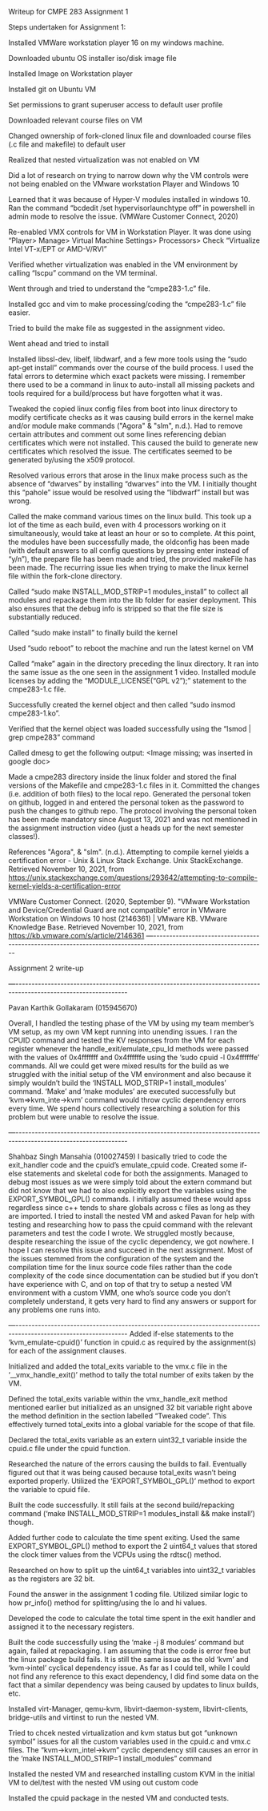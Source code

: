 Writeup for CMPE 283 Assignment 1

Steps undertaken for Assignment 1:

Installed VMWare workstation player 16 on my windows machine.

Downloaded ubuntu OS installer iso/disk image file

Installed Image on Workstation player

Installed git on Ubuntu VM

Set permissions to grant superuser access to default user profile

Downloaded relevant course files on VM

Changed ownership of fork-cloned linux file and downloaded course files (.c file and makefile) to default user

Realized that nested virtualization was not enabled on VM

Did a lot of research on trying to narrow down why the VM controls were not being enabled on the VMware workstation Player and Windows 10

Learned that it was because of Hyper-V modules installed in windows 10. Ran the command “bcdedit /set hypervisorlaunchtype off” in powershell in admin mode to resolve the issue. (VMWare Customer Connect, 2020)

Re-enabled VMX controls for VM in Workstation Player. It was done using “Player> Manage> Virtual Machine Settings> Processors> Check “Virtualize Intel VT-x/EPT or AMD-V/RVI”

Verified whether virtualization was enabled in the VM environment by calling “lscpu” command on the VM terminal.

Went through and tried to understand the “cmpe283-1.c” file.

Installed gcc and vim to make processing/coding the “cmpe283-1.c” file easier.

Tried to build the make file as suggested in the assignment video.

Went ahead and tried to install

Installed libssl-dev, libelf, libdwarf, and a few more tools using the “sudo apt-get install” commands over the course of the build process. I used the fatal errors to determine which exact packets were missing. I remember there used to be a command in linux to auto-install all missing packets and tools required for a build/process but have forgotten what it was.

Tweaked the copied linux config files from boot into linux directory to modify certificate checks as it was causing build errors in the kernel make and/or module make commands ("Agora" & "slm", n.d.). Had to remove certain attributes and comment out some lines referencing debian certificates which were not installed. This caused the build to generate new certificates which resolved the issue. The certificates seemed to be generated by/using the x509 protocol.

Resolved various errors that arose in the linux make process such as the absence of “dwarves” by installing “dwarves” into the VM. I initially thought this “pahole” issue would be resolved using the “libdwarf” install but was wrong.

Called the make command various times on the linux build. This took up a lot of the time as each build, even with 4 processors working on it simultaneously, would take at least an hour or so to complete. At this point, the modules have been successfully made, the oldconfig has been made (with default answers to all config questions by pressing enter instead of “y/n”), the prepare file has been made and tried, the provided makeFile has been made. The recurring issue lies when trying to make the linux kernel file within the fork-clone directory.

Called “sudo make INSTALL_MOD_STRIP=1 modules_install” to collect all modules and repackage them into the lib folder for easier deployment. This also ensures that the debug info is stripped so that the file size is substantially reduced.

Called “sudo make install” to finally build the kernel

Used “sudo reboot” to reboot the machine and run the latest kernel on VM

Called “make” again in the directory preceding the linux directory. It ran into the same issue as the one seen in the assignment 1 video. Installed module licenses by adding the “MODULE_LICENSE(“GPL v2”);” statement to the cmpe283-1.c file.

Successfully created the kernel object and then called “sudo insmod cmpe283-1.ko”.

Verified that the kernel object was loaded successfully using the “lsmod | grep cmpe283” command

Called dmesg to get the following output: <Image missing; was inserted in google doc>

Made a cmpe283 directory inside the linux folder and stored the final versions of the Makefile and cmpe283-1.c files in it. Committed the changes (i.e. addition of both files) to the local repo. Generated the personal token on github, logged in and entered the personal token as the password to push the changes to github repo. The protocol involving the personal token has been made mandatory since August 13, 2021 and was not mentioned in the assignment instruction video (just a heads up for the next semester classes!).



References
"Agora", & "slm". (n.d.). Attempting to compile kernel yields a certification error - Unix & Linux Stack Exchange. Unix StackExchange. Retrieved November 10, 2021, from https://unix.stackexchange.com/questions/293642/attempting-to-compile-kernel-yields-a-certification-error

VMWare Customer Connect. (2020, September 9). "VMware Workstation and Device/Credential Guard are not compatible" error in VMware Workstation on Windows 10 host (2146361) | VMware KB. VMware Knowledge Base. Retrieved November 10, 2021, from https://kb.vmware.com/s/article/2146361
—-----------------------------------------------------------------------------------------------------------------

Assignment 2 write-up

—-----------------------------------------------------------------------------------------------------------------

Pavan Karthik Gollakaram (015945670)

Overall, I handled the testing phase of the VM by using my team member’s VM setup, as my own VM kept running into unending issues.
I ran the CPUID command and tested the KV responses from the VM for each register whenever the handle_exit/emulate_cpu_Id methods were passed with the values of  0x4fffffff and 0x4ffffffe using the ‘sudo cpuid -l 0x4ffffffe’ commands.
All we could get were mixed results for the build as we struggled with the initial setup of the VM environment and also because it simply wouldn’t build the ‘INSTALL MOD_STRIP=1 install_modules’ command.
‘Make’ and ‘make modules’ are executed successfully but ‘kvm=>kvm_inte->kvm’ command would throw cyclic dependency errors every time.
We spend hours collectively researching a solution for this problem but were unable to resolve the issue. 

—-----------------------------------------------------------------------------------------------------------------

Shahbaz Singh Mansahia (010027459)
I basically tried to code the exit_handler code and the cpuid’s emulate_cpuid code. Created some if-else statements and skeletal code for both the assignments. Managed to debug most issues as we were simply told about the extern command but did not know that we had to also explicitly export the variables using the EXPORT_SYMBOL_GPL() commands. I initially assumed these would apss regardless since c++ tends to share globals across c files as long as they are imported. I tried to install the nested VM and asked Pavan for help with testing and researching how to pass the cpuid command with the relevant parameters and test the code I wrote. We struggled mostly because, despite researching the issue of the cyclic dependency, we got nowhere. I hope I can resolve this issue and succeed in the next assignment. Most of the issues stemmed from the configuration of the system and the compilation time for the linux source code files rather than the code complexity of the code since documentation can be studied but if you don’t have experience with C, and on top of that try to setup a nested VM environment with a custom VMM, one who’s source code you don’t completely understand, it gets very hard to find any answers or support for any problems one runs into.

—-----------------------------------------------------------------------------------------------------------------
Added if-else statements to the ‘kvm_emulate-cpuid()’ function in cpuid.c as required by the assignment(s) for each of the assignment clauses.

Initialized and added the total_exits variable to the vmx.c file in the ‘__vmx_handle_exit()’ method to tally the total number of exits taken by the VM.

Defined the total_exits variable within the vmx_handle_exit method mentioned earlier but initialized as an unsigned 32 bit variable right above the method definition in the section labelled “Tweaked code”. This effectively turned total_exits into a global variable for the scope of that file.

Declared the total_exits variable as an extern uint32_t variable inside the cpuid.c file under the cpuid function.

Researched the nature of the errors causing the builds to fail. Eventually figured out that it was being caused because total_exits wasn’t being exported properly. Utilized the ‘EXPORT_SYMBOL_GPL()’ method to export the variable to cpuid file.

Built the code successfully. It still fails at the second build/repacking command (‘make  INSTALL_MOD_STRIP=1 modules_install && make install’) though. 

Added further code to calculate the time spent exiting. Used the same EXPORT_SYMBOL_GPL() method to export the 2 uint64_t values that stored the clock timer values from the VCPUs using the rdtsc() method.

Researched on how to split up the uint64_t variables into uint32_t variables as the registers are 32 bit.

Found the answer in the assignment 1 coding file. Utilized similar logic to how pr_info() method for splitting/using the lo and hi values.

Developed the code to calculate the total time spent in the exit handler and assigned it to the necessary registers.

Built the code successfully using the ‘make -j 8 modules’ command but again, failed at repackaging. I am assuming that the code is error free but the linux package build fails. It is still the same issue as the old ‘kvm’ and ‘kvm->intel’ cyclical dependency issue. As far as I could tell, while I could not find any reference to this exact dependency, I did find some data on the fact that a similar dependency was being caused by updates to linux builds, etc.

Installed virt-Manager, qemu-kvm, libvirt-daemon-system, libvirt-clients, bridge-utils and virtinst to run the nested VM.

Tried to chcek nested virtualization and kvm status but got “unknown symbol” issues for all the custom variables used in the cpuid.c and vmx.c files. The “kvm->kvm_intel->kvm” cyclic dependency still causes an error in the ‘make INSTALL_MOD_STRIP=1 install_modules” command

Installed the nested VM and researched installing custom KVM in the initial VM to del/test with the nested VM using out custom code

Installed the cpuid package in the nested VM and conducted tests.
